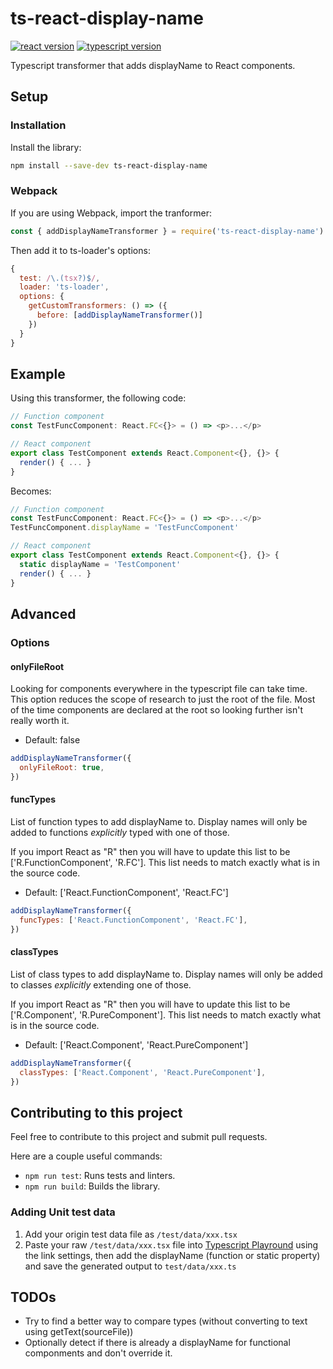 # ts-react-display-name

[![react version](https://img.shields.io/badge/React-16+-green.svg?style=flat-square)](https://github.com/facebook/react/)
[![typescript version](https://img.shields.io/badge/TypeScript-3.6+-green.svg?style=flat-square)](https://www.typescriptlang.org/)

Typescript transformer that adds displayName to React components.

## Setup

### Installation

Install the library:

```bash
npm install --save-dev ts-react-display-name
```

### Webpack

If you are using Webpack, import the tranformer:

```js
const { addDisplayNameTransformer } = require('ts-react-display-name')
```

Then add it to ts-loader's options:

```js
{
  test: /\.(tsx?)$/,
  loader: 'ts-loader',
  options: {
    getCustomTransformers: () => ({
      before: [addDisplayNameTransformer()]
    })
  }
}
```

## Example

Using this transformer, the following code:

```js
// Function component
const TestFuncComponent: React.FC<{}> = () => <p>...</p>

// React component
export class TestComponent extends React.Component<{}, {}> {
  render() { ... }
}
```

Becomes:

```js
// Function component
const TestFuncComponent: React.FC<{}> = () => <p>...</p>
TestFuncComponent.displayName = 'TestFuncComponent'

// React component
export class TestComponent extends React.Component<{}, {}> {
  static displayName = 'TestComponent'
  render() { ... }
}
```

## Advanced

### Options

#### onlyFileRoot

Looking for components everywhere in the typescript file can take time. This
option reduces the scope of research to just the root of the file. Most of
the time components are declared at the root so looking further isn't really
worth it.

- Default: false

```js
addDisplayNameTransformer({
  onlyFileRoot: true,
})
```

#### funcTypes

List of function types to add displayName to. Display names will only be added
to functions _explicitly_ typed with one of those.

If you import React as "R" then you will have to update this list to be
['R.FunctionComponent', 'R.FC']. This list needs to match exactly what is
in the source code.

- Default: ['React.FunctionComponent', 'React.FC']

```js
addDisplayNameTransformer({
  funcTypes: ['React.FunctionComponent', 'React.FC'],
})
```

#### classTypes

List of class types to add displayName to. Display names will only be added
to classes _explicitly_ extending one of those.

If you import React as "R" then you will have to update this list to be
['R.Component', 'R.PureComponent']. This list needs to match exactly what is
in the source code.

- Default: ['React.Component', 'React.PureComponent']

```js
addDisplayNameTransformer({
  classTypes: ['React.Component', 'React.PureComponent'],
})
```

## Contributing to this project

Feel free to contribute to this project and submit pull requests.

Here are a couple useful commands:

- `npm run test`: Runs tests and linters.
- `npm run build`: Builds the library.

### Adding Unit test data

1. Add your origin test data file as `/test/data/xxx.tsx`
2. Paste your raw `/test/data/xxx.tsx` file into [Typescript Playround](https://www.typescriptlang.org/play/index.html?target=1&jsx=2) using the link settings, then add the displayName (function or static property) and save the generated output to `test/data/xxx.ts`

## TODOs

- Try to find a better way to compare types (without converting to text
  using getText(sourceFile))
- Optionally detect if there is already a displayName for functional componments and don't override it.
